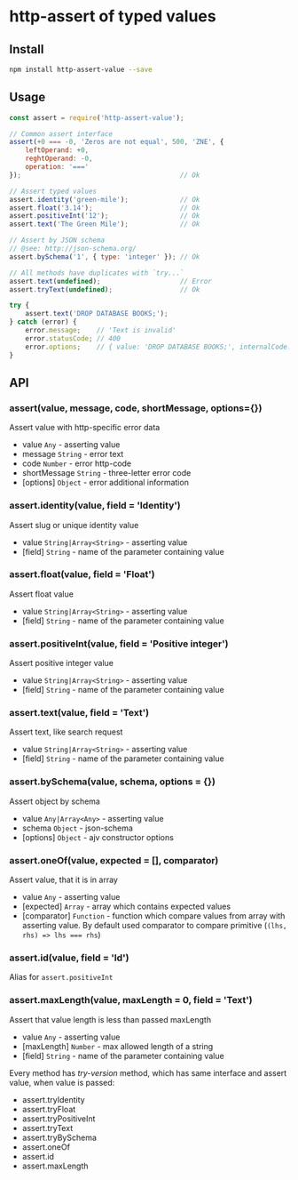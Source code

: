 # http-assert of typed values

## Install
```bash
npm install http-assert-value --save
```

## Usage
```js
const assert = require('http-assert-value');

// Common assert interface
assert(+0 === -0, 'Zeros are not equal', 500, 'ZNE', {
    leftOperand: +0,
    reghtOperand: -0,
    operation: '==='
});                                        // Ok

// Assert typed values
assert.identity('green-mile');             // Ok
assert.float('3.14');                      // Ok
assert.positiveInt('12');                  // Ok
assert.text('The Green Mile');             // Ok

// Assert by JSON schema
// @see: http://json-schema.org/
assert.bySchema('1', { type: 'integer' }); // Ok

// All methods have duplicates with `try...`
assert.text(undefined);                    // Error
assert.tryText(undefined);                 // Ok

try {
    assert.text('DROP DATABASE BOOKS;');
} catch (error) {
    error.message;    // 'Text is invalid'
    error.statusCode; // 400
    error.options;    // { value: 'DROP DATABASE BOOKS;', internalCode: '400_TVI' }
}
```

## API

### assert(value, message, code, shortMessage, options={})
Assert value with http-specific error data

* value `Any` - asserting value
* message `String` - error text
* code `Number` - error http-code
* shortMessage `String` - three-letter error code
* \[options\] `Object` - error additional information

### assert.identity(value, field = 'Identity')
Assert slug or unique identity value

* value `String|Array<String>` - asserting value
* \[field\] `String` - name of the parameter containing value

### assert.float(value, field = 'Float')
Assert float value

* value `String|Array<String>` - asserting value
* \[field\] `String` - name of the parameter containing value

### assert.positiveInt(value, field = 'Positive integer')
Assert positive integer value

* value `String|Array<String>` - asserting value
* \[field\] `String` - name of the parameter containing value

### assert.text(value, field = 'Text')
Assert text, like search request

* value `String|Array<String>` - asserting value
* \[field\] `String` - name of the parameter containing value

### assert.bySchema(value, schema, options = {})
Assert object by schema

* value `Any|Array<Any>` - asserting value
* schema `Object` - json-schema
* \[options\] `Object` - ajv constructor options

### assert.oneOf(value, expected = [], comparator)
Assert value, that it is in array

* value `Any` - asserting value
* \[expected\] `Array` - array which contains expected values
* \[comparator\] `Function` - function which compare values from array with asserting
value. By default used comparator to compare primitive (`(lhs, rhs) => lhs === rhs`)

### assert.id(value, field = 'Id')
Alias for `assert.positiveInt`

### assert.maxLength(value, maxLength = 0, field = 'Text')
Assert that value length is less than passed maxLength

* value `Any` - asserting value
* \[maxLength\] `Number` - max allowed length of a string
* \[field\] `String` - name of the parameter containing value


Every method has *try-version* method, which has same interface and assert value,
when value is passed:

- assert.tryIdentity
- assert.tryFloat
- assert.tryPositiveInt
- assert.tryText
- assert.tryBySchema
- assert.oneOf
- assert.id
- assert.maxLength
